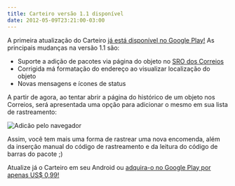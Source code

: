 ```yaml
---
title: Carteiro versão 1.1 disponível
date: 2012-05-09T23:21:00-03:00
---
```


A primeira atualização do Carteiro [já está disponível no Google Play!](https://play.google.com/store/apps/details?id=com.rbardini.carteiro) As principais mudanças na versão 1.1 são:

- Suporte a adição de pacotes via página do objeto no [SRO dos Correios](http://www.correios.com.br/servicos/rastreamento/rastreamento.cfm)
- Corrigida má formatação do endereço ao visualizar localização do objeto
- Novas mensagens e ícones de status

A partir de agora, ao tentar abrir a página do histórico de um objeto nos Correios, será apresentada uma opção para adicionar o mesmo em sua lista de rastreamento:

![Adicão pelo navegador](/blog/img/add-via-websro.png)

Assim, você tem mais uma forma de rastrear uma nova encomenda, além da inserção manual do código de rastreamento e da leitura do código de barras do pacote ;)

Atualize já o Carteiro em seu Android ou [adquira-o no Google Play por apenas US$ 0,99!](https://play.google.com/store/apps/details?id=com.rbardini.carteiro)

